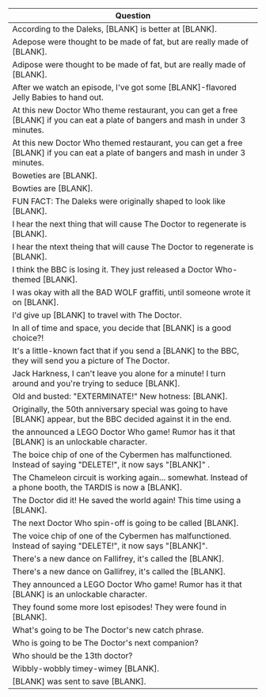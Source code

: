 Question |
--- |
According to the Daleks, [BLANK] is better at [BLANK]. |
Adepose were thought to be made of fat, but are really made of [BLANK]. |
Adipose were thought to be made of fat, but are really made of [BLANK]. |
After we watch an episode, I've got some [BLANK]-flavored Jelly Babies to hand out. |
At this new Doctor Who theme restaurant, you can get a free [BLANK] if you can eat a plate of bangers and mash in under 3 minutes. |
At this new Doctor Who themed restaurant, you can get a free [BLANK] if you can eat a plate of bangers and mash in under 3 minutes. |
Boweties are [BLANK]. |
Bowties are [BLANK]. |
FUN FACT: The Daleks were originally shaped to look like [BLANK]. |
I hear the next thing that will cause The Doctor to regenerate is [BLANK]. |
I hear the ntext theing that will cause The Doctor to regenerate is [BLANK]. |
I think the BBC is losing it. They just released a Doctor Who-themed [BLANK]. |
I was okay with all the BAD WOLF graffiti, until someone wrote it on [BLANK]. |
I'd give up [BLANK] to travel with The Doctor. |
In all of time and space, you decide that [BLANK] is a good choice?! |
It's a little-known fact that if you send a [BLANK] to the BBC, they will send you a picture of The Doctor. |
Jack Harkness, I can't leave you alone for a minute! I turn around and you're trying to seduce [BLANK]. |
Old and busted: "EXTERMINATE!" New hotness: [BLANK]. |
Originally, the 50th anniversary special was going to have [BLANK] appear, but the BBC decided against it in the end. |
the announced a LEGO Doctor Who game! Rumor has it that [BLANK] is an unlockable character. |
The boice chip of one of the Cybermen has malfunctioned. Instead of saying "DELETE!", it now says "[BLANK]" . |
The Chameleon circuit is working again... somewhat. Instead of a phone booth, the TARDIS is now a [BLANK]. |
The Doctor did it! He saved the world again! This time using a [BLANK]. |
The next Doctor Who spin-off is going to be called [BLANK]. |
The voice chip of one of the Cybermen has malfunctioned. Instead of saying "DELETE!", it now says "[BLANK]". |
There's a new dance on Fallifrey, it's called the [BLANK]. |
There's a new dance on Gallifrey, it's called the [BLANK]. |
They announced a LEGO Doctor Who game! Rumor has it that [BLANK] is an unlockable character. |
They found some more lost episodes! They were found in [BLANK]. |
What's going to be The Doctor's new catch phrase. |
Who is going to be The Doctor's next companion? |
Who should be the 13th doctor? |
Wibbly-wobbly timey-wimey [BLANK]. |
[BLANK] was sent to save [BLANK]. |
